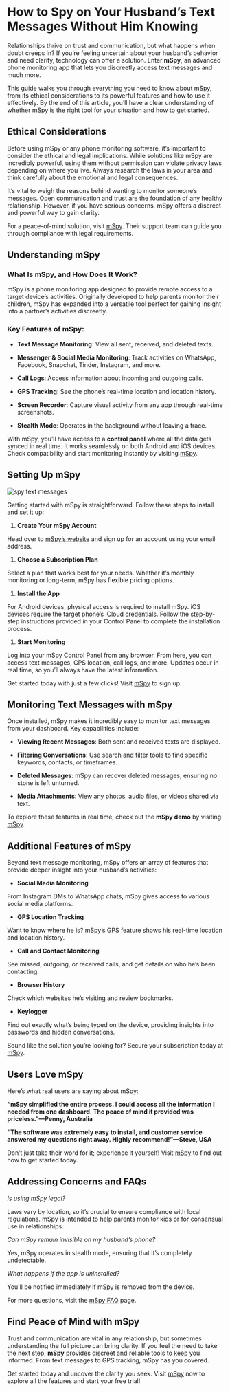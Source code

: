 # How to Spy on Your Husband’s Text Messages Without Him Knowing

Relationships thrive on trust and communication, but what happens when doubt creeps in? If you’re feeling uncertain about your husband’s behavior and need clarity, technology can offer a solution. Enter **mSpy**, an advanced phone monitoring app that lets you discreetly access text messages and much more.

This guide walks you through everything you need to know about mSpy, from its ethical considerations to its powerful features and how to use it effectively. By the end of this article, you’ll have a clear understanding of whether mSpy is the right tool for your situation and how to get started.

Ethical Considerations
----------------------

Before using mSpy or any phone monitoring software, it’s important to consider the ethical and legal implications. While solutions like mSpy are incredibly powerful, using them without permission can violate privacy laws depending on where you live. Always research the laws in your area and think carefully about the emotional and legal consequences.

It’s vital to weigh the reasons behind wanting to monitor someone’s messages. Open communication and trust are the foundation of any healthy relationship. However, if you have serious concerns, mSpy offers a discreet and powerful way to gain clarity.

For a peace-of-mind solution, visit [mSpy](https://cutt.ly/FraRpRid). Their support team can guide you through compliance with legal requirements.

Understanding mSpy
------------------

### What Is mSpy, and How Does It Work?

mSpy is a phone monitoring app designed to provide remote access to a target device’s activities. Originally developed to help parents monitor their children, mSpy has expanded into a versatile tool perfect for gaining insight into a partner’s activities discreetly.

### Key Features of mSpy:

*   **Text Message Monitoring**: View all sent, received, and deleted texts.
    
*   **Messenger & Social Media Monitoring**: Track activities on WhatsApp, Facebook, Snapchat, Tinder, Instagram, and more.
    
*   **Call Logs**: Access information about incoming and outgoing calls.
    
*   **GPS Tracking**: See the phone’s real-time location and location history.
    
*   **Screen Recorder**: Capture visual activity from any app through real-time screenshots.
    
*   **Stealth Mode**: Operates in the background without leaving a trace.
    

With mSpy, you’ll have access to a **control panel** where all the data gets synced in real time. It works seamlessly on both Android and iOS devices. Check compatibility and start monitoring instantly by visiting [mSpy](https://cutt.ly/FraRpRid).

Setting Up mSpy
---------------

![spy text messages](https://ichef.bbci.co.uk/ace/branded_news/1200/cpsprodpb/15AEF/production/_109351888_stalkerwaremainimage.jpg "spy text messages")

Getting started with mSpy is straightforward. Follow these steps to install and set it up:

1.  **Create Your mSpy Account**
    

Head over to [mSpy’s website](https://cutt.ly/FraRpRid) and sign up for an account using your email address.

1.  **Choose a Subscription Plan**
    

Select a plan that works best for your needs. Whether it’s monthly monitoring or long-term, mSpy has flexible pricing options.

1.  **Install the App**
    

For Android devices, physical access is required to install mSpy. iOS devices require the target phone’s iCloud credentials. Follow the step-by-step instructions provided in your Control Panel to complete the installation process.

1.  **Start Monitoring**
    

Log into your mSpy Control Panel from any browser. From here, you can access text messages, GPS location, call logs, and more. Updates occur in real time, so you’ll always have the latest information.

Get started today with just a few clicks! Visit [mSpy](https://cutt.ly/FraRpRid) to sign up.

Monitoring Text Messages with mSpy
----------------------------------

Once installed, mSpy makes it incredibly easy to monitor text messages from your dashboard. Key capabilities include:

*   **Viewing Recent Messages**: Both sent and received texts are displayed.
    
*   **Filtering Conversations**: Use search and filter tools to find specific keywords, contacts, or timeframes.
    
*   **Deleted Messages**: mSpy can recover deleted messages, ensuring no stone is left unturned.
    
*   **Media Attachments**: View any photos, audio files, or videos shared via text.
    

To explore these features in real time, check out the **mSpy demo** by visiting [mSpy](https://cutt.ly/FraRpRid).

Additional Features of mSpy
---------------------------

Beyond text message monitoring, mSpy offers an array of features that provide deeper insight into your husband’s activities:

*   **Social Media Monitoring**
    

From Instagram DMs to WhatsApp chats, mSpy gives access to various social media platforms.

*   **GPS Location Tracking**
    

Want to know where he is? mSpy’s GPS feature shows his real-time location and location history.

*   **Call and Contact Monitoring**
    

See missed, outgoing, or received calls, and get details on who he’s been contacting.

*   **Browser History**
    

Check which websites he’s visiting and review bookmarks.

*   **Keylogger**
    

Find out exactly what’s being typed on the device, providing insights into passwords and hidden conversations.

Sound like the solution you’re looking for? Secure your subscription today at [mSpy](https://cutt.ly/FraRpRid).

Users Love mSpy
---------------

Here’s what real users are saying about mSpy:

**“mSpy simplified the entire process. I could access all the information I needed from one dashboard. The peace of mind it provided was priceless.”—Penny, Australia**

**“The software was extremely easy to install, and customer service answered my questions right away. Highly recommend!”—Steve, USA**

Don’t just take their word for it; experience it yourself! Visit [mSpy](https://cutt.ly/FraRpRid) to find out how to get started today.

Addressing Concerns and FAQs
----------------------------

_Is using mSpy legal?_

Laws vary by location, so it’s crucial to ensure compliance with local regulations. mSpy is intended to help parents monitor kids or for consensual use in relationships.

_Can mSpy remain invisible on my husband’s phone?_

Yes, mSpy operates in stealth mode, ensuring that it’s completely undetectable.

_What happens if the app is uninstalled?_

You’ll be notified immediately if mSpy is removed from the device.

For more questions, visit the [mSpy FAQ](https://cutt.ly/FraRpRid) page.

Find Peace of Mind with mSpy
----------------------------

Trust and communication are vital in any relationship, but sometimes understanding the full picture can bring clarity. If you feel the need to take the next step, **mSpy** provides discreet and reliable tools to keep you informed. From text messages to GPS tracking, mSpy has you covered.

Get started today and uncover the clarity you seek. Visit [mSpy](https://cutt.ly/FraRpRid) now to explore all the features and start your free trial!
